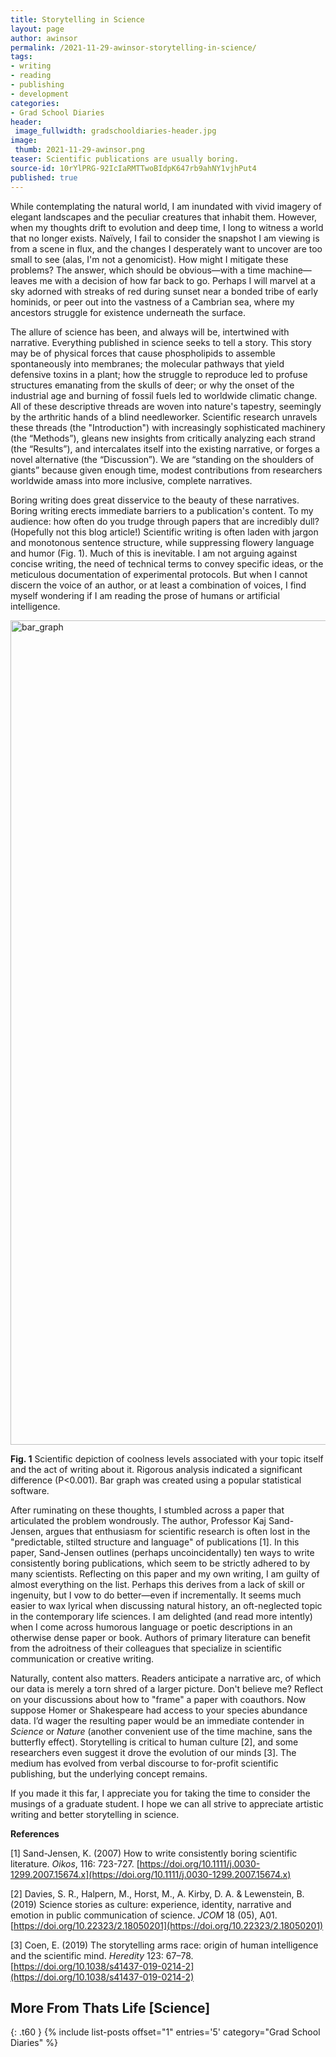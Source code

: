 ```yaml
---
title: Storytelling in Science
layout: page
author: awinsor
permalink: /2021-11-29-awinsor-storytelling-in-science/
tags:
- writing
- reading
- publishing
- development
categories:
- Grad School Diaries
header:
 image_fullwidth: gradschooldiaries-header.jpg
image:
 thumb: 2021-11-29-awinsor.png
teaser: Scientific publications are usually boring.
source-id: 10rYlPRG-92IcIaRMTTwoBIdpK647rb9ahNY1vjhPut4
published: true
---
```


While contemplating the natural world, I am inundated with vivid imagery of elegant landscapes and the peculiar creatures that inhabit them. However, when my thoughts drift to evolution and deep time, I long to witness a world that no longer exists. Naïvely, I fail to consider the snapshot I am viewing is from a scene in flux, and the changes I desperately want to uncover are too small to see (alas, I'm not a genomicist). How might I mitigate these problems? The answer, which should be obvious—with a time machine—leaves me with a decision of how far back to go. Perhaps I will marvel at a sky adorned with streaks of red during sunset near a bonded tribe of early hominids, or peer out into the vastness of a Cambrian sea, where my ancestors struggle for existence underneath the surface.

The allure of science has been, and always will be, intertwined with narrative. Everything published in science seeks to tell a story. This story may be of physical forces that cause phospholipids to assemble spontaneously into membranes; the molecular pathways that yield defensive toxins in a plant; how the struggle to reproduce led to profuse structures emanating from the skulls of deer; or why the onset of the industrial age and burning of fossil fuels led to worldwide climatic change. All of these descriptive threads are woven into nature's tapestry, seemingly by the arthritic hands of a blind needleworker. Scientific research unravels these threads (the "Introduction") with increasingly sophisticated machinery (the “Methods”), gleans new insights from critically analyzing each strand (the “Results”), and intercalates itself into the existing narrative, or forges a novel alternative (the “Discussion”). We are “standing on the shoulders of giants” because given enough time, modest contributions from researchers worldwide amass into more inclusive, complete narratives.

Boring writing does great disservice to the beauty of these narratives. Boring writing erects immediate barriers to a publication's content. To my audience: how often do you trudge through papers that are incredibly dull? (Hopefully not this blog article!) Scientific writing is often laden with jargon and monotonous sentence structure, while suppressing flowery language and humor (Fig. 1). Much of this is inevitable. I am not arguing against concise writing, the need of technical terms to convey specific ideas, or the meticulous documentation of experimental protocols. But when I cannot discern the voice of an author, or at least a combination of voices, I find myself wondering if I am reading the prose of humans or artificial intelligence.   

<a data-flickr-embed="true" href="https://www.flickr.com/photos/155798740@N02/51571051016/in/dateposted-public/" title="bar_graph"><img src="https://live.staticflickr.com/65535/51571051016_1da9f517d0_k.jpg" width="2048" height="1319" alt="bar_graph"></a><script async src="//embedr.flickr.com/assets/client-code.js" charset="utf-8"></script>

**Fig. 1** Scientific depiction of coolness levels associated with your topic itself and the act of writing about it. Rigorous analysis indicated a significant difference (P<0.001). Bar graph was created using a popular statistical software.

After ruminating on these thoughts, I stumbled across a paper that articulated the problem wondrously. The author, Professor Kaj Sand-Jensen, argues that enthusiasm for scientific research is often lost in the "predictable, stilted structure and language" of publications [1]. In this paper, Sand-Jensen outlines (perhaps uncoincidentally) ten ways to write consistently boring publications, which seem to be strictly adhered to by many scientists. Reflecting on this paper and my own writing, I am guilty of almost everything on the list. Perhaps this derives from a lack of skill or ingenuity, but I vow to do better—even if incrementally. It seems much easier to wax lyrical when discussing natural history, an oft-neglected topic in the contemporary life sciences. I am delighted (and read more intently) when I come across humorous language or poetic descriptions in an otherwise dense paper or book. Authors of primary literature can benefit from the adroitness of their colleagues that specialize in scientific communication or creative writing. 

Naturally, content also matters. Readers anticipate a narrative arc, of which our data is merely a torn shred of a larger picture. Don't believe me? Reflect on your discussions about how to "frame" a paper with coauthors. Now suppose Homer or Shakespeare had access to your species abundance data. I’d wager the resulting paper would be an immediate contender in *Science* or *Nature* (another convenient use of the time machine, sans the butterfly effect). Storytelling is critical to human culture [2], and some researchers even suggest it drove the evolution of our minds [3]. The medium has evolved from verbal discourse to for-profit scientific publishing, but the underlying concept remains. 

If you made it this far, I appreciate you for taking the time to consider the musings of a graduate student. I hope we can all strive to appreciate artistic writing and better storytelling in science. 

**References**

[1] Sand-Jensen, K. (2007) How to write consistently boring scientific literature. *Oikos*, 116: 723-727. [https://doi.org/10.1111/j.0030-1299.2007.15674.x](https://doi.org/10.1111/j.0030-1299.2007.15674.x) 

[2] Davies, S. R., Halpern, M., Horst, M., A. Kirby, D. A. & Lewenstein, B. (2019) Science stories as culture: experience, identity, narrative and emotion in public communication of science. *JCOM* 18 (05), A01. [https://doi.org/10.22323/2.18050201](https://doi.org/10.22323/2.18050201) 

[3] Coen, E. (2019) The storytelling arms race: origin of human intelligence and the scientific mind. *Heredity* 123: 67–78. [https://doi.org/10.1038/s41437-019-0214-2](https://doi.org/10.1038/s41437-019-0214-2) 


## More From Thats Life [Science]
{: .t60 }
{% include list-posts offset="1" entries='5' category="Grad School Diaries" %}

